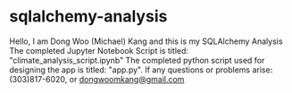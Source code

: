 # sqlalchemy-analysis

Hello, I am Dong Woo (Michael) Kang and this is my SQLAlchemy Analysis 
The completed Jupyter Notebook Script is titled: "climate_analysis_script.ipynb" 
The completed python script used for designing the app is titled: "app.py". 
If any questions or problems arise: (303)817-6020, or dongwoomkang@gmail.com
